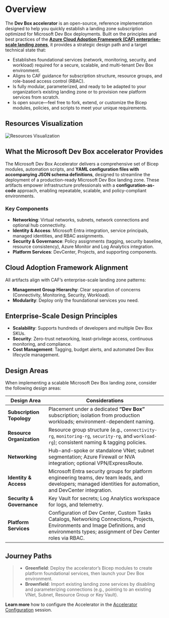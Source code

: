 # Overview
The **Dev Box accelerator** is an open-source, reference implementation designed to help you quickly establish a landing zone subscription optimized for Microsoft Dev Box deployments. Built on the principles and best practices of the [**Azure Cloud Adoption Framework (CAF) enterprise-scale landing zones**](https://docs.microsoft.com/azure/cloud-adoption-framework/ready/landing-zone/enterprise-scale), it provides a strategic design path and a target technical state that:

- Establishes foundational services (network, monitoring, security, and workload) required for a secure, scalable, and multi-tenant Dev Box environment.
- Aligns to CAF guidance for subscription structure, resource groups, and role-based access control (RBAC).
- Is fully modular, parameterized, and ready to be adapted to your organization’s existing landing zone or to provision new platform services from scratch.
- Is open source—feel free to fork, extend, or customize the Bicep modules, policies, and scripts to meet your unique requirements.

## Resources Visualization

![Resources Visualization](mainbicepvisualization.png)

## What the Microsoft Dev Box accelerator Provides

The Microsoft Dev Box Accelerator delivers a comprehensive set of Bicep modules, automation scripts, and **YAML configuration files with accompanying JSON schema definitions**, designed to streamline the deployment of a production-ready Microsoft Dev Box landing zone. These artifacts empower infrastructure professionals with a **configuration-as-code** approach, enabling repeatable, scalable, and policy-compliant environments.

### Key Components

- **Networking**: Virtual networks, subnets, network connections and optional hub connectivity.
- **Identity & Access**: Microsoft Entra integration, service principals, managed identities, and RBAC assignments.
- **Security & Governance**: Policy assignments (tagging, security baseline, resource consistency), Azure Monitor and Log Analytics integration.
- **Platform Services**: DevCenter, Projects, and supporting components.

## Cloud Adoption Framework Alignment

All artifacts align with CAF’s enterprise-scale landing zone patterns:

- **Management Group Hierarchy**: Clear separation of concerns (Connectivity, Monitoring, Security, Workload).
- **Modularity**: Deploy only the foundational services you need.

## Enterprise-Scale Design Principles

- **Scalability**: Supports hundreds of developers and multiple Dev Box SKUs.
- **Security**: Zero-trust networking, least-privilege access, continuous monitoring, and compliance.
- **Cost Management**: Tagging, budget alerts, and automated Dev Box lifecycle management.

## Design Areas

When implementing a scalable Microsoft Dev Box landing zone, consider the following design areas:

| Design Area                | Considerations                                                                                                           |
|----------------------------|--------------------------------------------------------------------------------------------------------------------------|
| **Subscription Topology**  | Placement under a dedicated **“Dev Box”** subscription; isolation from production workloads; environment-dependent naming. |
| **Resource Organization**  | Resource group structure (e.g., `connectivity-rg`, `monitoring-rg`, `security-rg`, and `workload-rg`); consistent naming & tagging policies.        |
| **Networking**             | Hub-and-spoke or standalone VNet; subnet segmentation; Azure Firewall or NVA integration; optional VPN/ExpressRoute.     |
| **Identity & Access**      | Microsoft Entra security groups for platform engineering teams, dev team leads, and developers; managed identities for automation, and DevCenter integration. |                 |
| **Security & Governance**  | Key Vault for secrets; Log Analytics workspace for logs, and telemetry.                    |
| **Platform Services** | Configuration of Dev Center, Custom Tasks Catalogs, Networking Connections, Projects, Environments and Image Definitions, and environments types; assignment of Dev Center roles via RBAC.                        |

## Journey Paths  
> - **Greenfield**: Deploy the accelerator’s Bicep modules to create platform foundational services, then launch your Dev Box environment.  
> - **Brownfield**: Import existing landing zone services by disabling and parameterizing connections (e.g., pointing to an existing VNet, Subnet, Resource Group or Key Vault).

**Learn more** how to configure the Accelerator in the [Accelerator Configuration](https://evilazaro.github.io/DevExp-DevBox/docs/configureresources/) session.
